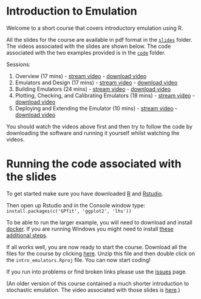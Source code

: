# Introduction to Emulation

Welcome to a short course that covers introductory emulation using R. 

All the slides for the course are available in pdf format in the [`slides`](https://github.com/andrewcparnell/intro_emulators/tree/master/slides) folder. The videos associated with the slides are shown below. The code associated with the two examples provided is in the [`code`](https://github.com/andrewcparnell/intro_emulators/tree/master/code) folder.

Sessions:

 1. Overview (17 mins) - [stream video](https://media.heanet.ie/page/34a0a93694db46e7ba6f700bd6e5a188) - [download video](https://media.heanet.ie/download/34a0a93694db46e7ba6f700bd6e5a188) 
 2. Emulators and Design (17 mins) - [stream video](https://media.heanet.ie/page/749aa3decd294c5cb683cff4b2536f97) - [download video](https://media.heanet.ie/download/749aa3decd294c5cb683cff4b2536f97) 
 3. Building Emulators (24 mins) - [stream video](https://media.heanet.ie/page/812b8cde14024ec2add9ebe2838f27f3) - [download video](https://media.heanet.ie/download/812b8cde14024ec2add9ebe2838f27f3) 
 4. Plotting, Checking, and Calibrating Emulators (18 mins) - [stream video](https://media.heanet.ie/page/7b5bae854f1c409ea98a30e10be73a95) - [download video](https://media.heanet.ie/download/7b5bae854f1c409ea98a30e10be73a95) 
 5. Deploying and Extending the Emulator (10 mins) - [stream video](https://media.heanet.ie/page/c2a08463d0244f6094e0a36c55888712) - [download video](https://media.heanet.ie/download/c2a08463d0244f6094e0a36c55888712) 

You should watch the videos above first and then try to follow the code by downloading the software and running it yourself whilst watching the videos. 

# Running the code associated with the slides

To get started make sure you have downloaded [R](https://www.r-project.org) and [Rstudio](https://rstudio.com/products/rstudio/download/).

Then open up Rstudio and in the Console window type:
`install.packages(c('GPfit', 'ggplot2', 'lhs'))`

To be able to run the larger example, you will need to download and install [docker](https://www.docker.com). If you are running Windows you might need to install [these additional steps](https://blog.jayway.com/2017/04/19/running-docker-on-bash-on-windows/).

If all works well, you are now ready to start the course. Download all the files for the course by clicking [here](https://github.com/andrewcparnell/intro_emulators/archive/master.zip). Unzip this file and then double click on the `intro_emulators.Rproj` file. You can now start coding!

If you run into problems or find broken links please use the [issues](https://github.com/andrewcparnell/intro_emulation/issues) page. 

(An older version of this course contained a much shorter introduction to stochastic emulation. The video associated with those slides is [here](https://media.heanet.ie/download/896172607cea4cdaa9001dc3260be3dd).)
